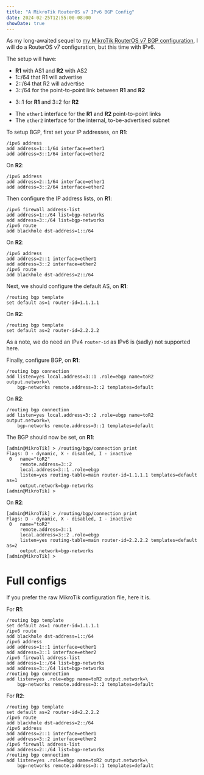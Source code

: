 ```yaml
---
title: "A MikroTik RouterOS v7 IPv6 BGP Config"
date: 2024-02-25T12:55:00-08:00
showDate: true
---
```


As my long-awaited sequel to
[my MikroTik RouterOS v7 BGP configuration](posts/mikrotik-simple-bgp/), I will
do a RouterOS v7 configuration, but this time with IPv6.

The setup will have:

 * **R1** with AS1 and **R2** with AS2
 * 1::/64 that R1 will advertise
 * 2::/64 that R2 will advertise
 * 3::/64 for the point-to-point link between **R1** and **R2**
  - 3::1 for **R1** and 3::2 for **R2**
 * The `ether1` interface for the **R1** and **R2** point-to-point links
 * The `ether2` interface for the internal, to-be-advertised subnet

To setup BGP, first set your IP addresses, on **R1**:

    /ipv6 address
    add address=1::1/64 interface=ether1
    add address=3::1/64 interface=ether2

On **R2**:

    /ipv6 address
    add address=2::1/64 interface=ether1
    add address=3::2/64 interface=ether2

Then configure the IP address lists, on **R1**:

    /ipv6 firewall address-list
    add address=1::/64 list=bgp-networks
    add address=3::/64 list=bgp-networks
    /ipv6 route
    add blackhole dst-address=1::/64

On **R2**:

    /ipv6 address
    add address=2::1 interface=ether1
    add address=3::2 interface=ether2
    /ipv6 route
    add blackhole dst-address=2::/64

Next, we should configure the default AS, on **R1**:

    /routing bgp template
    set default as=1 router-id=1.1.1.1

On **R2**:

    /routing bgp template
    set default as=2 router-id=2.2.2.2

As a note, we do need an IPv4 `router-id` as IPv6 is (sadly) not supported here.

Finally, configure BGP, on **R1**:

    /routing bgp connection
    add listen=yes local.address=3::1 .role=ebgp name=toR2 output.network=\
        bgp-networks remote.address=3::2 templates=default

On **R2**:

    /routing bgp connection
    add listen=yes local.address=3::2 .role=ebgp name=toR2 output.network=\
        bgp-networks remote.address=3::1 templates=default

The BGP should now be set, on **R1**:

    [admin@MikroTik] > /routing/bgp/connection print
    Flags: D - dynamic, X - disabled, I - inactive 
     0   name="toR2" 
         remote.address=3::2 
         local.address=3::1 .role=ebgp 
         listen=yes routing-table=main router-id=1.1.1.1 templates=default as=1 
         output.network=bgp-networks 
    [admin@MikroTik] >

On **R2**:

    [admin@MikroTik] > /routing/bgp/connection print
    Flags: D - dynamic, X - disabled, I - inactive 
     0   name="toR2" 
         remote.address=3::1 
         local.address=3::2 .role=ebgp 
         listen=yes routing-table=main router-id=2.2.2.2 templates=default as=2 
         output.network=bgp-networks 
    [admin@MikroTik] >

# Full configs

If you prefer the raw MikroTik configuration file, here it is.

For **R1**:

    /routing bgp template
    set default as=1 router-id=1.1.1.1
    /ipv6 route
    add blackhole dst-address=1::/64
    /ipv6 address
    add address=1::1 interface=ether1
    add address=3::1 interface=ether2
    /ipv6 firewall address-list
    add address=1::/64 list=bgp-networks
    add address=3::/64 list=bgp-networks
    /routing bgp connection
    add listen=yes .role=ebgp name=toR2 output.network=\
        bgp-networks remote.address=3::2 templates=default

For **R2**:

    /routing bgp template
    set default as=2 router-id=2.2.2.2
    /ipv6 route
    add blackhole dst-address=2::/64
    /ipv6 address
    add address=2::1 interface=ether1
    add address=3::2 interface=ether2
    /ipv6 firewall address-list
    add address=2::/64 list=bgp-networks
    /routing bgp connection
    add listen=yes .role=ebgp name=toR2 output.network=\
        bgp-networks remote.address=3::1 templates=default
